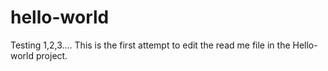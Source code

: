 # hello-world
Testing 1,2,3....
This is the first attempt to edit the read me file in the Hello-world project.
